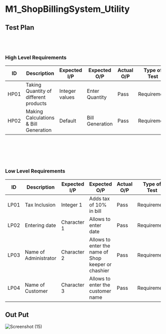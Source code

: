 # M1_ShopBillingSystem_Utility

## Test Plan

<br>
<br>

### High Level Requirements


| ID | Description | Expected I/P | Expected O/P | Actual O/P | Type of Test |
|----|----------------------|-------------|-------------|-------------|--------------|
|HP01|Taking Quantity of different products | Integer values| Enter Quantity| Pass| Requirement |
|HP02| Making Calculations & Bill Generation| Default | Bill Generation| Pass| Requirement|

<br>
<br>
<br>
<br>

### Low Level Requirements
|ID| Description | Expected I/P | Expected O/P| Actual O/P | Type of Test|
|----|------------------------|---------------|--------------|---------------|---------------|
|LP01| Tax Inclusion| Integer 1| Adds tax of 10% in bill | Pass | Requirement|
|LP02| Entering date| Character 1| Allows to enter date| Pass| Requirement|
|LP03| Name of Administrator| Character 2| Allows to enter the name of Shop keeper or chashier |Pass| Requirement|
|LP04| Name of Customer| Character 3| Allows to enter the customer name | Pass| Requirement|

## Out Put 

![Screenshot (15)](https://user-images.githubusercontent.com/98815258/155363119-bd0a1dab-671c-4ee4-a406-8ae72abdfd21.png)
